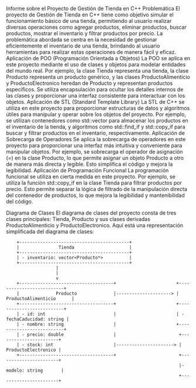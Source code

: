 Informe sobre el Proyecto de Gestión de Tienda en C++
Problemática
El proyecto de Gestión de Tienda en C++ tiene como objetivo simular el funcionamiento básico de una tienda, permitiendo al usuario realizar diversas operaciones como agregar productos, eliminar productos, buscar productos, mostrar el inventario y 
filtrar productos por precio. La problemática abordada se centra en la necesidad de gestionar eficientemente el inventario de una tienda, brindando al usuario herramientas para realizar estas operaciones de manera fácil y eficaz.
Aplicación de POO (Programación Orientada a Objetos)
La POO se aplica en este proyecto mediante el uso de clases y objetos para modelar entidades del mundo real. Por ejemplo, la clase Tienda representa una tienda, la clase Producto representa un producto genérico, y las clases ProductoAlimenticio 
y ProductoElectronico heredan de Producto y representan productos específicos. Se utiliza encapsulación para ocultar los detalles internos de las clases y proporcionar una interfaz consistente para interactuar con los objetos.
Aplicación de STL (Standard Template Library)
La STL de C++ se utiliza en este proyecto para proporcionar estructuras de datos y algoritmos útiles para manipular y operar sobre los objetos del proyecto. Por ejemplo, se utilizan contenedores como std::vector para almacenar los productos 
en el inventario de la tienda, y algoritmos como std::find_if y std::copy_if para buscar y filtrar productos en el inventario, respectivamente.
Aplicación de Sobrecarga de Operadores
Se aplica la sobrecarga de operadores en este proyecto para proporcionar una interfaz más intuitiva y conveniente para manipular objetos. Por ejemplo, se sobrecarga el operador de asignación (=) en la clase Producto, lo que permite asignar un 
objeto Producto a otro de manera más directa y legible. Esto simplifica el código y mejora la legibilidad.
Aplicación de Programación Funcional
La programación funcional se utiliza en cierta medida en este proyecto. Por ejemplo, se utiliza la función std::copy_if en la clase Tienda para filtrar productos por precio. Esto permite separar la lógica de filtrado de la manipulación directa del 
contenedor de productos, lo que mejora la legibilidad y mantenibilidad del código.

Diagrama de Clases
El diagrama de clases del proyecto consta de tres clases principales: Tienda, Producto y sus clases derivadas ProductoAlimenticio y ProductoElectronico. Aquí está una representación simplificada del diagrama de clases:

        +------------------------------------------+
        |               Tienda                     |
        +------------------------------------------+
        | - inventario: vector<Producto*>          |
        +------------------------------------------+
                       |
                       |
                       v
        +------------------------------------+                       +--------------------------+
        |              Producto              |---------------------> | ProductoAlimenticio      |
        +------------------------------------+                       +--------------------------+
        | - id: int                          |                       | - fechaCaducidad: string |
        | - nombre: string                   |                       +--------------------------+
        | - precio: double                   |                        +-----------------------+
        | - stock: int                       |----------------------> |   ProductoElectronico |
        +------------------------------------+                        +-----------------------+
                                                                      |- modelo: string       |
                                                                      +-----------------------+
                                           

